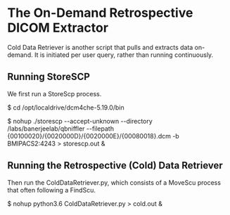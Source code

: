 # The On-Demand Retrospective DICOM Extractor
Cold Data Retriever is another script that pulls and extracts data on-demand. It is initiated per user query, rather than running continuously.

## Running StoreSCP
We first run a StoreScp process.

$ cd /opt/localdrive/dcm4che-5.19.0/bin

$ nohup ./storescp --accept-unknown --directory /labs/banerjeelab/qbniffler --filepath {00100020}/{0020000D}/{0020000E}/{00080018}.dcm -b BMIPACS2:4243 > storescp.out &

## Running the Retrospective (Cold) Data Retriever

Then run the ColdDataRetriever.py, which consists of a MoveScu process that often following a FindScu. 

$ nohup python3.6 ColdDataRetriever.py > cold.out &

